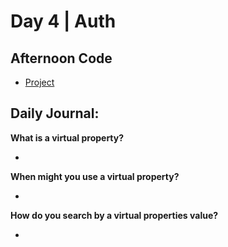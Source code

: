 # Day 4 | Auth

## Afternoon Code
+ [Project](link)

## Daily Journal:

**What is a virtual property?**

+ 

**When might you use a virtual property?**

+ 

**How do you search by a virtual properties value?**

+ 